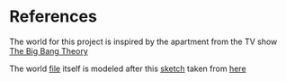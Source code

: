 # References

The world for this project is inspired by the apartment from the TV show [The Big Bang Theory](https://en.wikipedia.org/wiki/The_Big_Bang_Theory)

The world [file](my_robot/worlds/bbt.world) itself is modeled after this [sketch](https://squareclockdata.s3-eu-west-1.amazonaws.com/wp-content/uploads/2014/09/The-Big-Bang-Theory-sheldon-leonard-appartement.jpg) taken from [here](https://home.by.me/blog/the-big-bang-theory-apartment-in-3d)